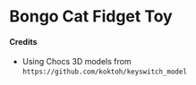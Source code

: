 # Bongo Cat Fidget Toy







#### Credits
- Using Chocs 3D models from `https://github.com/koktoh/keyswitch_model`